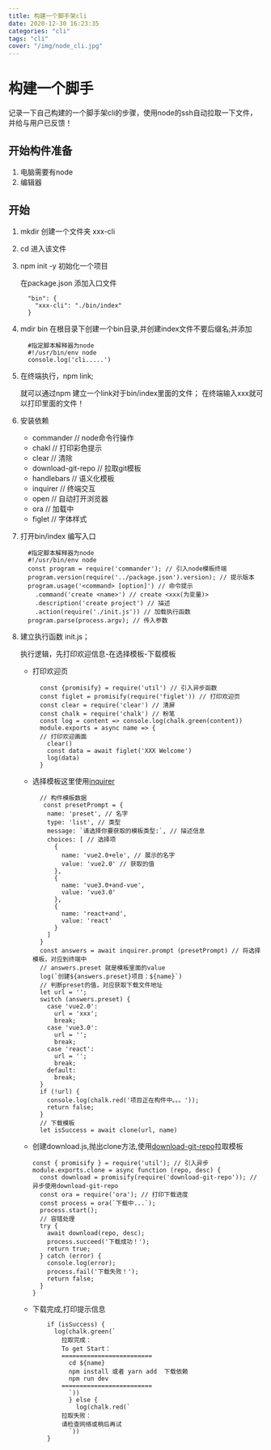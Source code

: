```yaml
---
title: 构建一个脚手架cli
date: 2020-12-30 16:23:35
categories: "cli"
tags: "cli" 
cover: "/img/node_cli.jpg"
---
```

# 构建一个脚手
  记录一下自己构建的一个脚手架cli的步骤，使用node的ssh自动拉取一下文件，并给与用户已反馈！

 ## 开始构件准备
  1. 电脑需要有node
  2. 编辑器
 ## 开始
 1. mkdir 创建一个文件夹 xxx-cli
 2. cd 进入该文件
 3. npm init -y 初始化一个项目

      在package.json 添加入口文件
      ```
        "bin": {
          "xxx-cli": "./bin/index"
        }
      ```
     
  4. mdir bin 在根目录下创建一个bin目录,并创建index文件不要后缀名;并添加

      ```
        #指定脚本解释器为node
        #!/usr/bin/env node
        console.log('cli.....')

      ```
  5. 在终端执行，npm link;

      就可以通过npm 建立一个link对于bin/index里面的文件；
      在终端输入xxx就可以打印里面的文件！
  6. 安装依赖
      - commander // node命令行操作
      - chakl // 打印彩色提示
      - clear // 清除
      - download-git-repo // 拉取git模板
      - handlebars // 语义化模板
      - inquirer // 终端交互
      - open // 自动打开浏览器
      - ora // 加载中
      - figlet // 字体样式
  7. 打开bin/index 编写入口
      ```
        #指定脚本解释器为node
        #!/usr/bin/env node
        const program = require('commander'); // 引入node模板终端
        program.version(require('../package.json').version); // 提示版本
        program.usage('<command> [option]') // 命令提示
          .command('create <name>') // create <xxx(为变量)> 
          .description('create project') // 描述
          .action(require('./init.js')) // 加载执行函数
        program.parse(process.argv); // 传入参数
      ```
  8. 建立执行函数 init.js；
 
      执行逻辑，先打印欢迎信息-在选择模板-下载模板
      - 打印欢迎页
        ```
          const {promisify} = require('util') // 引入异步函数
          const figlet = promisify(require('figlet')) // 打印欢迎页
          const clear = require('clear') // 清屏
          const chalk = require('chalk') // 粉笔
          const log = content => console.log(chalk.green(content))
          module.exports = async name => {
          // 打印欢迎画面
            clear()
            const data = await figlet('XXX Welcome')
            log(data)
          }

        ```
      - 选择模板这里使用[inquirer](https://www.npmjs.com/package/inquirer)
        ```
          // 构件模板数据
           const presetPrompt = { 
            name: 'preset', // 名字
            type: 'list', // 类型
            message: `请选择你要获取的模板类型:`, // 描述信息
            choices: [ // 选择项
              {
                name: 'vue2.0+ele', // 展示的名字
                value: 'vue2.0' // 获取的值
              },
              {
                name: 'vue3.0+and-vue',
                value: 'vue3.0'
              },
              {
                name: 'react+and',
                value: 'react'
              }
            ]
          }
          const answers = await inquirer.prompt (presetPrompt) // 将选择模板，对应到终端中
          // answers.preset 就是模板里面的value
          log(`创建${answers.preset}项目：${name}`)
          // 判断preset的值，对应获取下载文件地址
          let url = '';
          switch (answers.preset) {
            case 'vue2.0':
              url = 'xxx';
              break;
            case 'vue3.0':
              url = '';
              break;
            case 'react':
              url = '';
              break;
            default:
              break;
          }
          if (!url) {
            console.log(chalk.red('项目正在构件中。。。'));
            return false;
          } 
          // 下载模板
          let isSuccess = await clone(url, name)

        ```
      - 创建download.js,抛出clone方法,使用[download-git-repo](https://www.npmjs.com/package/download-git-repo)拉取模板
        ```
        const { promisify } = require('util'); // 引入异步
        module.exports.clone = async function (repo, desc) {
          const download = promisify(require('download-git-repo')); // 异步使用download-git-repo
          const ora = require('ora'); // 打印下载进度
          const process = ora(`下载中...`);
          process.start();
          // 容错处理
          try {
            await download(repo, desc);
            process.succeed('下载成功！');
            return true;
          } catch (error) {
            console.log(error);
            process.fail('下载失败！');
            return false;
          }
        }
        ```
      - 下载完成,打印提示信息
        ```
            if (isSuccess) {
              log(chalk.green(`
                拉取完成：
                To get Start：
                =========================
                  cd ${name}
                  npm install 或者 yarn add  下载依赖
                  npm run dev
                =========================
                  `))
                  } else {
                    log(chalk.red(`
                拉取失败：
                请检查网络或稍后再试
                  `))
            }
        ```
        

